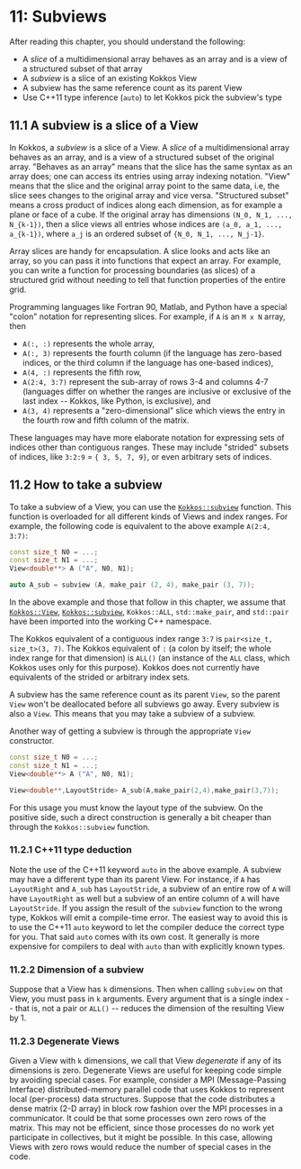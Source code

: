 # 11: Subviews

After reading this chapter, you should understand the following:

*  A _slice_ of a multidimensional array behaves as an array and is a view of a structured subset of that array
*  A _subview_ is a slice of an existing Kokkos View
*  A subview has the same reference count as its parent View
*  Use C++11 type inference (`auto`) to let Kokkos pick the subview's type

## 11.1 A subview is a slice of a View

In Kokkos, a _subview_ is a slice of a View. A _slice_ of a multidimensional array behaves as an array, and is a view of a
structured subset of the original array. "Behaves as an array" means that the slice has the same syntax as an array does; one can access its entries using array indexing notation. "View" means that the slice and the original array point to the same data, i.e, the slice sees changes to the original array and vice versa. "Structured subset" means a cross product of indices along each dimension, as for example a plane or face of a cube. If the original array has dimensions `(N_0, N_1, ..., N_{k-1})`, then a slice views all entries whose indices are `(a_0, a_1, ..., a_{k-1})`, where `a_j` is an ordered subset of `{N_0, N_1, ..., N_j-1}`.

Array slices are handy for encapsulation. A slice looks and acts like an array, so you can pass it into functions that expect an array. For example, you can write a function for processing boundaries (as slices) of a structured grid without needing to tell that function properties of the entire grid.

Programming languages like Fortran 90, Matlab, and Python have a special "colon" notation for representing slices. For example, if `A` is an `M x N` array, then

* `A(:, :)` represents the whole array,
* `A(:, 3)` represents the fourth column (if the language has zero-based indices, 
   or the third column if the language has one-based indices),
* `A(4, :)` represents the fifth row,
* `A(2:4, 3:7)` represent the sub-array of rows 3-4 and columns 4-7 (languages
   differ on whether the ranges are inclusive or exclusive of the last index --
   Kokkos, like Python, is exclusive), and
* `A(3, 4)` represents a "zero-dimensional" slice which views the entry 
   in the fourth row and fifth column of the matrix.

These languages may have more elaborate notation for expressing sets of indices other than contiguous ranges.  These may include "strided" subsets of indices, like `3:2:9` = `{ 3, 5, 7, 9}`, or even arbitrary sets of indices.


## 11.2 How to take a subview

To take a subview of a View, you can use the [`Kokkos::subview`](../API/core/view/subview) function. This function is overloaded for all different kinds of Views and index ranges. For example, the following code is equivalent to the above example `A(2:4, 3:7)`:

```c++
const size_t N0 = ...;
const size_t N1 = ...;
View<double**> A ("A", N0, N1);

auto A_sub = subview (A, make_pair (2, 4), make_pair (3, 7));
```

In the above example and those that follow in this chapter, we assume that [`Kokkos::View`](../API/core/view/view), [`Kokkos::subview`](../API/core/view/subview), `Kokkos::ALL`, `std::make_pair`, and `std::pair` have been imported into the working C++ namespace.

The Kokkos equivalent of a contiguous index range `3:7` is `pair<size_t, size_t>(3, 7)`. The Kokkos equivalent of
`:` (a colon by itself; the whole index range for that dimension) is `ALL()` (an instance of the `ALL` class, which Kokkos uses only for this purpose). Kokkos does not currently have equivalents of the strided or arbitrary index sets.

A subview has the same reference count as its parent `View`, so the parent `View` won't be deallocated before all subviews go away. Every subview is also a `View`. This means that you may take a subview of a subview.

Another way of getting a subview is through the appropriate `View` constructor.

```c++
const size_t N0 = ...;
const size_t N1 = ...;
View<double**> A ("A", N0, N1);

View<double**,LayoutStride> A_sub(A,make_pair(2,4),make_pair(3,7));
```

For this usage you must know the layout type of the subview. On the positive side, such a direct construction is generally a bit cheaper than through the `Kokkos::subview` function.

### 11.2.1 C++11 type deduction

Note the use of the C++11 keyword `auto` in the above example. A subview may have a different type than its parent View. For instance, if `A` has `LayoutRight` and `A_sub` has `LayoutStride`, a subview of an entire row of `A` will have `LayoutRight` as well but a subview of an entire column of `A` will have `LayoutStride`. If you assign the result of the `subview` function to the wrong type, Kokkos will emit a compile-time error. The easiest way to avoid this is to use the C++11 `auto` keyword to let the compiler deduce the correct type for you. That said `auto` comes with its own cost. It generally is more expensive for compilers to deal with `auto` than with explicitly known types.

### 11.2.2 Dimension of a subview

Suppose that a View has `k` dimensions. Then when calling `subview` on that View, you must pass in `k` arguments. Every argument that is a single index -- that is, not a pair or `ALL()` -- reduces the dimension of the resulting View by 1.

### 11.2.3 Degenerate Views

Given a View with `k` dimensions, we call that View _degenerate_ if any of its dimensions is zero. Degenerate Views are useful for keeping code simple by avoiding special cases. For example, consider a MPI (Message-Passing Interface) distributed-memory parallel code that uses Kokkos to represent local (per-process) data structures. Suppose that the code distributes a dense matrix (2-D array) in block row fashion over the MPI processes in a communicator. It could be that some processes own zero rows of the matrix. This may not be efficient, since those processes do no work yet participate in collectives, but it might be possible. In this case, allowing Views with zero rows would reduce the number of special cases in the code.
